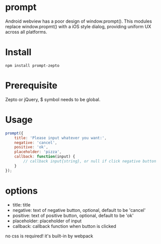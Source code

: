 # prompt

Android webview has a poor design of window.prompt().
This modules replace window.propmt() with a iOS style dialog, providing uniform UX across all platforms.

# Install

```npm install prompt-zepto```

# Prerequisite

Zepto or jQuery, $ symbol needs to be global.

# Usage

```javascript
prompt({
    title: 'Please input whatever you want:',
    negative: 'cancel',
    positive: 'ok',
    placeholder: 'pizza',
    callback: function(input) {
        // callback input{string}, or null if click negative button        
    }
});
```

# options

* title: title
* negative: text of negative button, optional, default to be 'cancel'
* positive: text of positive button, optional, default to be 'ok'
* placeholder: placeholder of input
* callback: callback function when button is clicked

no css is required! it's built-in by webpack
